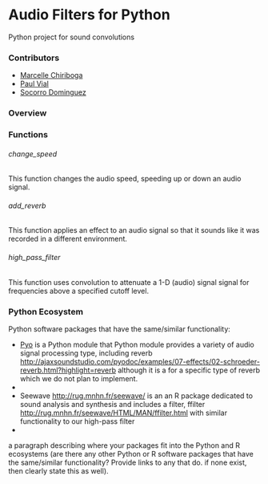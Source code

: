 # Audio Filters for Python

Python project for sound convolutions

### Contributors
- [Marcelle Chiriboga](https://github.com/mchiriboga)
- [Paul Vial](https://github.com/Pall-v)
- [Socorro Dominguez](https://github.com/sedv8808)

### Overview


### Functions

###### change_speed
This function changes the audio speed, speeding up or down an audio signal.

###### add_reverb
This function applies an effect to an audio signal so that it sounds like it was recorded in a different environment.

###### high_pass_filter
This function uses convolution to attenuate a 1-D (audio) signal signal for frequencies above a specified cutoff level.

### Python Ecosystem

Python software packages that have the same/similar functionality:
- [Pyo](https://github.com/belangeo/pyo) is a Python module that Python module provides a variety of audio signal processing type, including reverb http://ajaxsoundstudio.com/pyodoc/examples/07-effects/02-schroeder-reverb.html?highlight=reverb although it is a for a specific type of reverb which we do not plan to implement.
- 
- Seewave http://rug.mnhn.fr/seewave/ is an an R package dedicated to sound analysis and synthesis and includes a filter, ffilter http://rug.mnhn.fr/seewave/HTML/MAN/ffilter.html with similar functionality to our high-pass filter
- 

a paragraph describing where your packages fit into the Python and R ecosystems (are there any other Python or R software packages that have the same/similar functionality? Provide links to any that do. if none exist, then clearly state this as well).
